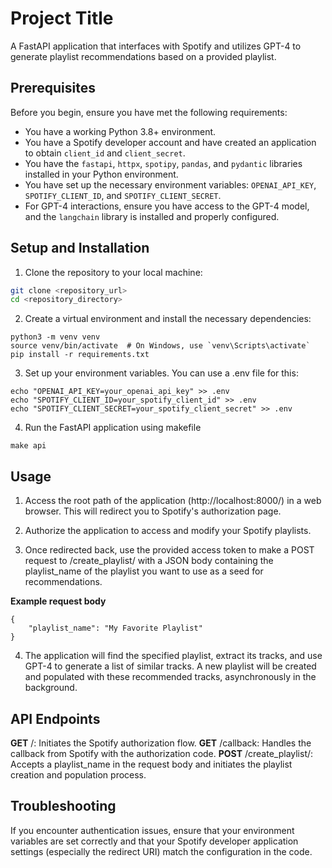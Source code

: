 # Project Title

A FastAPI application that interfaces with Spotify and utilizes GPT-4 to generate playlist recommendations based on a provided playlist.

## Prerequisites

Before you begin, ensure you have met the following requirements:
- You have a working Python 3.8+ environment.
- You have a Spotify developer account and have created an application to obtain `client_id` and `client_secret`.
- You have the `fastapi`, `httpx`, `spotipy`, `pandas`, and `pydantic` libraries installed in your Python environment.
- You have set up the necessary environment variables: `OPENAI_API_KEY`, `SPOTIFY_CLIENT_ID`, and `SPOTIFY_CLIENT_SECRET`.
- For GPT-4 interactions, ensure you have access to the GPT-4 model, and the `langchain` library is installed and properly configured.

## Setup and Installation

1. Clone the repository to your local machine:
```bash
git clone <repository_url>
cd <repository_directory>
```

2. Create a virtual environment and install the necessary dependencies:
```
python3 -m venv venv
source venv/bin/activate  # On Windows, use `venv\Scripts\activate`
pip install -r requirements.txt
```
3. Set up your environment variables. You can use a .env file for this:
```
echo "OPENAI_API_KEY=your_openai_api_key" >> .env
echo "SPOTIFY_CLIENT_ID=your_spotify_client_id" >> .env
echo "SPOTIFY_CLIENT_SECRET=your_spotify_client_secret" >> .env
```
4. Run the FastAPI application using makefile
``` 
make api
```

## Usage
1. Access the root path of the application (http://localhost:8000/) in a web browser. This will redirect you to Spotify's authorization page.

2. Authorize the application to access and modify your Spotify playlists.

3. Once redirected back, use the provided access token to make a POST request to /create_playlist/ with a JSON body containing the playlist_name of the playlist you want to use as a seed for recommendations.

**Example request body**
```
{
    "playlist_name": "My Favorite Playlist"
}
```
4. The application will find the specified playlist, extract its tracks, and use GPT-4 to generate a list of similar tracks. A new playlist will be created and populated with these recommended tracks, asynchronously in the background.

## API Endpoints
**GET** /: Initiates the Spotify authorization flow.
**GET** /callback: Handles the callback from Spotify with the authorization code.
**POST** /create_playlist/: Accepts a playlist_name in the request body and initiates the playlist creation and population process.


## Troubleshooting
If you encounter authentication issues, ensure that your environment variables are set correctly and that your Spotify developer application settings (especially the redirect URI) match the configuration in the code.